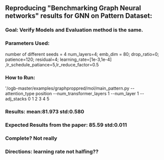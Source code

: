 ## Reproducing  "Benchmarking Graph Neural networks" results for GNN on Pattern Dataset:

### Goal: Verify Models and Evaluation method is the same.

### Parameters Used:

number of different seeds = 4 num_layers=4; emb_dim = 80; drop_ratio=0; patience=120; residual=4;
learning_rate=[1e-3,1e-4]
,lr_schedule_patiance=5,lr_reduce_factor=0.5

### How to Run:

'/ogb-master/examples/graphproppred/mol/main_pattern.py --attention_type position
--num_transformer_layers 1 --num_layer 1 --adj_stacks 0 1 2 3 4 5

### Results: mean:81.973 std:0.580

### Expected Results from the paper: 85.59 std:0.011

### Complete? Not really

### Directions: learning rate not halfing??